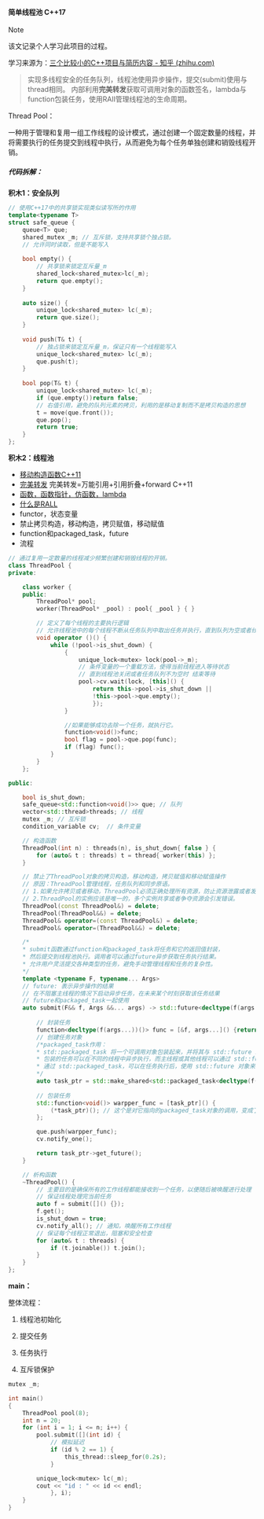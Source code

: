 #### 简单线程池 C++17



> [!NOTE]
>
> 该文记录个人学习此项目的过程。
>
> 学习来源为：[三个比较小的C++项目与简历内容 - 知乎 (zhihu.com)](https://zhuanlan.zhihu.com/p/612921777)

> 实现多线程安全的任务队列，线程池使用异步操作，提交(submit)使用与thread相同。
> 内部利用**完美转发**获取可调用对象的函数签名，lambda与function包装任务，使用RAII管理线程池的生命周期。



Thread Pool：

一种用于管理和复用一组工作线程的设计模式，通过创建一个固定数量的线程，并将需要执行的任务提交到线程中执行，从而避免为每个任务单独创建和销毁线程开销。



##### 代码拆解：

**积木1：安全队列**

```c++
// 使用C++17中的共享锁实现类似读写所的作用
template<typename T>
struct safe_queue {
    queue<T> que;
    shared_mutex _m; // 互斥锁，支持共享锁个独占锁。
    // 允许同时读取，但是不能写入
    
    bool empty() {
        // 共享锁来锁定互斥量_m
        shared_lock<shared_mutex>lc(_m);
        return que.empty();
    }
    
    auto size() {
        unique_lock<shared_mutex> lc(_m);
        return que.size();
    }
    
    void push(T& t) {
        // 独占锁来锁定互斥量_m，保证只有一个线程能写入
        unique_lock<shared_mutex> lc(_m);
        que.push(t);
    }
    
    bool pop(T& t) {
        unique_lock<shared_mutex> lc(_m);
        if (que.empty())return false;
        // 右值引用，避免的队列元素的拷贝，利用的是移动复制而不是拷贝构造的思想
        t = move(que.front());
        que.pop();
        return true;
    }
};
```



**积木2：线程池**

- [移动构造函数C++11](https://avdancedu.com/a39d51f9/)
- [完美转发](https://zhuanlan.zhihu.com/p/369203981) 完美转发=万能引用+引用折叠+forward C++11
- [函数，函数指针，仿函数，lambda](https://zhuanlan.zhihu.com/p/561916691)
- [什么是RALL](https://zhuanlan.zhihu.com/p/600337719)
- functor，状态变量
- 禁止拷贝构造，移动构造，拷贝赋值，移动赋值
- function和packaged_task，future
- 流程

```c++
// 通过复用一定数量的线程减少频繁创建和销毁线程的开销。
class ThreadPool {
private:

    class worker {
    public:
        ThreadPool* pool;
        worker(ThreadPool* _pool) : pool{ _pool } { }

        // 定义了每个线程的主要执行逻辑
        // 允许线程池中的每个线程不断从任务队列中取出任务并执行，直到队列为空或者线程池关闭
        void operator ()() {
            while (!pool->is_shut_down) {
                {
                    unique_lock<mutex> lock(pool->_m);
                    // 条件变量的一个重载方法，使得当前线程进入等待状态
                    // 直到线程池关闭或者任务队列不为空时 结束等待
                    pool->cv.wait(lock, [this]() {
                        return this->pool->is_shut_down ||
                        !this->pool->que.empty();
                        });
                }

                //如果能够成功去除一个任务，就执行它。
                function<void()>func;
                bool flag = pool->que.pop(func);
                if (flag) func();
            }
        }
    };

public:

    bool is_shut_down;
    safe_queue<std::function<void()>> que; // 队列
    vector<std::thread>threads; // 线程
    mutex _m; // 互斥锁
    condition_variable cv;  // 条件变量

    // 构造函数
    ThreadPool(int n) : threads(n), is_shut_down{ false } {
        for (auto& t : threads) t = thread{ worker(this) };
    }

    // 禁止了ThreadPool对象的拷贝构造，移动构造，拷贝赋值和移动赋值操作
    // 原因：ThreadPool管理线程，任务队列和同步原语。
    // 1.如果允许拷贝或者移动，ThreadPool必须正确处理所有资源，防止资源泄露或者发生竞争条件。
    // 2.ThreadPool的实例应该是唯一的，多个实例共享或者争夺资源会引发错误。
    ThreadPool(const ThreadPool&) = delete;
    ThreadPool(ThreadPool&&) = delete;
    ThreadPool& operator=(const ThreadPool&) = delete;
    ThreadPool& operator=(ThreadPool&&) = delete;

    /*
    * submit函数通过function和packaged_task将任务和它的返回值封装，
    * 然后提交到线程池执行。调用者可以通过future异步获取任务执行结果。
    * 允许用户灵活提交各种类型的任务，避免手动管理线程和任务的复杂性。
    */
    template <typename F, typename... Args>
    // future: 表示异步操作的结果
    // 在不阻塞主线程的情况下启动异步任务，在未来某个时刻获取该任务结果
    // future和packaged_task一起使用
    auto submit(F&& f, Args &&... args) -> std::future<decltype(f(args...))> {
        
        // 封装任务
        function<decltype(f(args...))()> func = [&f, args...]() {return f(args...); };
        // 创建任务对象
        /*packaged_task作用：
        * std::packaged_task 将一个可调用对象包装起来，并将其与 std::future 绑定。
        * 包装的任务可以在不同的线程中异步执行，而主线程或其他线程可以通过 std::future 获取任务的结果
        * 通过 std::packaged_task，可以在任务执行后，使用 std::future 对象来获取任务的返回值或处理异常。
        */
        auto task_ptr = std::make_shared<std::packaged_task<decltype(f(args...))()>>(func);
       
        // 包装任务
        std::function<void()> warpper_func = [task_ptr]() {
            (*task_ptr)(); // 这个是对它指向的packaged_task对象的调用，变成了无参数的函数对象
        };

        que.push(warpper_func);
        cv.notify_one();

        return task_ptr->get_future();
    }

    // 析构函数
    ~ThreadPool() {
        // 主要目的是确保所有的工作线程都能接收到一个任务，以便随后被唤醒进行处理
        // 保证线程处理完当前任务
        auto f = submit([]() {});
        f.get();
        is_shut_down = true;
        cv.notify_all(); // 通知，唤醒所有工作线程
        // 保证每个线程正常退出，阻塞和安全检查
        for (auto& t : threads) {
            if (t.joinable()) t.join();
        }
    }
};
```



**main：**

整体流程：

1. 线程池初始化

2. 提交任务

3. 任务执行

4. 互斥锁保护

```c++
mutex _m;

int main()
{
    ThreadPool pool(8);
    int n = 20;
    for (int i = 1; i <= n; i++) {
        pool.submit([](int id) {
            // 模拟延迟
            if (id % 2 == 1) {
                this_thread::sleep_for(0.2s);
            }

        unique_lock<mutex> lc(_m);
        cout << "id : " << id << endl;
            }, i);
    }
}
```







